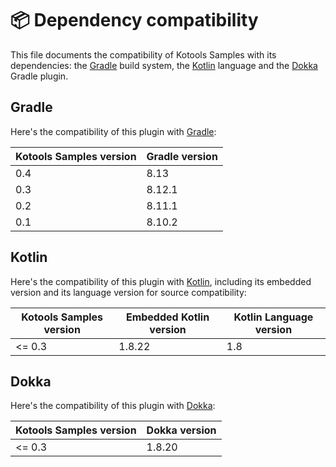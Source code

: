 # 📦 Dependency compatibility

This file documents the compatibility of Kotools Samples with its dependencies:
the [Gradle] build system, the [Kotlin] language and the [Dokka] Gradle plugin.

## Gradle

Here's the compatibility of this plugin with [Gradle]:

| Kotools Samples version | Gradle version |
|-------------------------|----------------|
| 0.4                     | 8.13           |
| 0.3                     | 8.12.1         |
| 0.2                     | 8.11.1         |
| 0.1                     | 8.10.2         |

## Kotlin

Here's the compatibility of this plugin with [Kotlin], including its embedded
version and its language version for source compatibility:

| Kotools Samples version | Embedded Kotlin version | Kotlin Language version |
|-------------------------|-------------------------|-------------------------|
| <= 0.3                  | 1.8.22                  | 1.8                     |

## Dokka

Here's the compatibility of this plugin with [Dokka]:

| Kotools Samples version | Dokka version |
|-------------------------|---------------|
| <= 0.3                  | 1.8.20        |

<!-- Links -->

[dokka]: https://kotl.in/dokka
[gradle]: https://gradle.org
[kotlin]: https://kotlinlang.org
